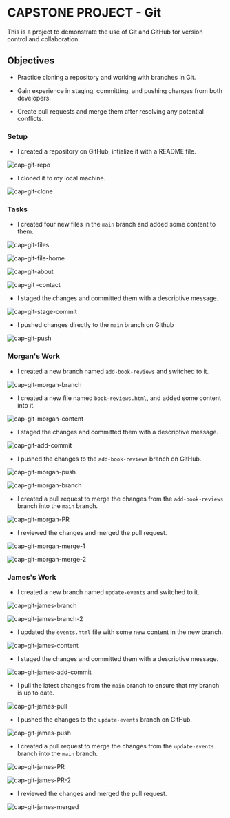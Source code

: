 # CAPSTONE PROJECT - Git

This is a project to demonstrate the use of Git and GitHub for version control and collaboration

## Objectives

- Practice cloning a repository and working with branches in Git.

- Gain experience in staging, committing, and pushing changes from
both developers.

- Create pull requests and merge them after resolving any potential
conflicts.

### Setup

- I created a repository on GitHub, intialize it with a README file.

![cap-git-repo](./images/cap-git-repo.png)

- I cloned it to my local machine.

![cap-git-clone](./images/cap-git-clone.png)

### Tasks

- I created four new files in the `main` branch and added some content to them.

![cap-git-files](./images/cap-git-files.png)

![cap-git-file-home](./images/cap-git-file-home.png)

![cap-git-about](./images/cap-git-file-about.png)

![cap-git -contact](./images/cap-git-file-contact.png)

- I staged the changes and committed them with a descriptive message.

![cap-git-stage-commit](./images/cap-git-stage-commit.png)

- I pushed changes directly to the `main` branch on Github

![cap-git-push](./images/cap-git-push.png)

### Morgan's Work

- I created a new branch named `add-book-reviews` and switched to it.

![cap-git-morgan-branch](./images/cap-git-branch.png)

- I created a new file named `book-reviews.html`, and added some content into it.

![cap-git-morgan-content](./images/cap-git-morgan-content.png)

- I staged the changes and committed them with a descriptive message.

![cap-git-add-commit](./images/cap-git-add-commit.png)

- I pushed the changes to the `add-book-reviews` branch on GitHub.

![cap-git-morgan-push](./images/cap-git-morgan-push.png)

![cap-git-morgan-branch](./images/cap-git-morgan-branch.png)

- I created a pull request to merge the changes from the `add-book-reviews` branch into the `main` branch.

![cap-git-morgan-PR](./images/cap-git-morgan-PR.png)

- I reviewed the changes and merged the pull request.

![cap-git-morgan-merge-1](./images/cap-git-morgan-merge-1.png)

![cap-git-morgan-merge-2](./images/cap-git-morgan-merge-2.png)

### James's Work

- I created a new branch named `update-events` and switched to it.

![cap-git-james-branch](./images/cap-git-james-branch.png)

![cap-git-james-branch-2](./images/cap-git-james-branch-2.png)

- I updated the `events.html` file with some new content in the new branch.

![cap-git-james-content](./images/cap-git-james-content.png)

- I staged the changes and committed them with a descriptive message.

![cap-git-james-add-commit](./images/cap-git-james-add-commit.png)

- I pull the latest changes from the `main` branch to ensure that my branch is up to date.

![cap-git-james-pull](./images/cap-git-james-pull.png)

- I pushed the changes to the `update-events` branch on GitHub.

![cap-git-james-push](./images/cap-git-james-push.png)

- I created a pull request to merge the changes from the `update-events` branch into the `main` branch.

![cap-git-james-PR](./images/cap-git-james-PR.png)

![cap-git-james-PR-2](./images/cap-git-james-PR-2.png)

- I reviewed the changes and merged the pull request.

![cap-git-james-merged](./images/cap-git-james-merged.png)
